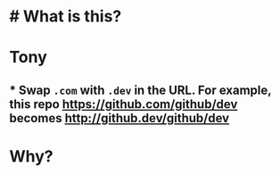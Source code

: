# # What is this?

##  

# Tony  

## * Swap `.com` with `.dev` in the URL. For example, this repo <https://github.com/github/dev> becomes <http://github.dev/github/dev>

##  

#  

# Why?

##  
